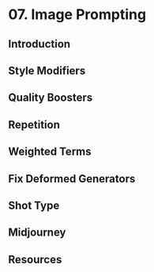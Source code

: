 # 07. Image Prompting

## Introduction

## Style Modifiers

## Quality Boosters

## Repetition 

## Weighted Terms 

## Fix Deformed Generators 

## Shot Type 

## Midjourney 

## Resources 
